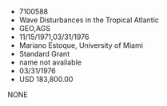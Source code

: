 * 7100588
* Wave Disturbances in the Tropical Atlantic
* GEO,AGS
* 11/15/1971,03/31/1976
* Mariano Estoque, University of Miami
* Standard Grant
*   name not available
* 03/31/1976
* USD 183,800.00

NONE